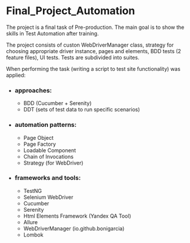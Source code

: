 # Final_Project_Automation

The project is a final task of Pre-production. The main goal is to show the skills in Test Automation after training.  

The project consists of custon WebDriverManager class, strategy for choosing appropriate driver instance,  pages and elements, BDD tests (2 feature files), UI tests. Tests are subdivided into suites.

When performing the task (writing a script to test site functionality) was applied:
* ### approaches:
  * BDD (Cucumber + Serenity)
  * DDT (sets of test data to run specific scenarios)
  
* ### automation patterns:
  * Page Object 
  * Page Factory
  * Loadable Component
  * Chain of Invocations
  * Strategy (for WebDriver)

* ### frameworks and tools:
  * TestNG
  * Selenium WebDriver
  * Cucumber
  * Serenity
  * Html Elements Framework (Yandex QA Tool)
  * Allure
  * WebDriverManager (io.github.bonigarcia)
  * Lombok
